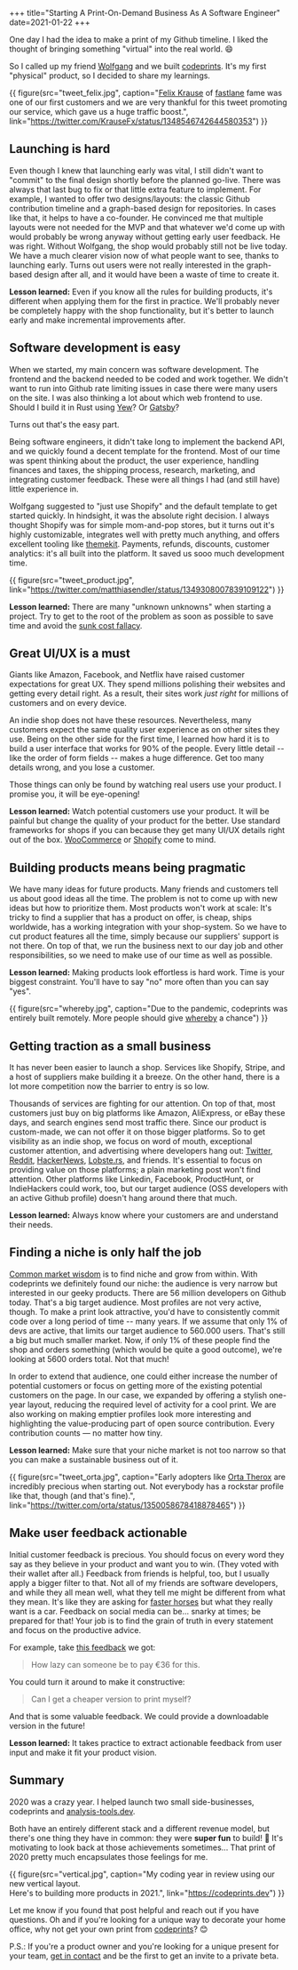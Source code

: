 +++
title="Starting A Print-On-Demand Business As A Software Engineer"
date=2021-01-22
+++

One day I had the idea to make a print of my Github timeline.
I liked the thought of bringing something "virtual" into the real world. 😄

So I called up my friend [Wolfgang](https://twitter.com/schafele) and we built [codeprints](https://codeprints.dev).
It's my first "physical" product, so I decided to share my learnings.

{{ figure(src="tweet_felix.jpg", caption="[Felix Krause](https://krausefx.com/) of [fastlane](https://fastlane.tools/) fame was one
of our first customers and we are very thankful for this tweet promoting our
service, which gave us a huge traffic boost.", link="https://twitter.com/KrauseFx/status/1348546742644580353") }}

## Launching is hard

Even though I knew that launching early was vital, I still didn't want to
"commit" to the final design shortly before the planned go-live. There was always that last bug to fix or that little extra feature to implement.
For example, I wanted to offer two designs/layouts: the classic Github contribution timeline and a graph-based design for repositories.
In cases like that, it helps to have a co-founder.
He convinced me that multiple layouts were not needed for the MVP and that whatever we'd come up with would probably be wrong anyway without getting early user feedback.
He was right. Without Wolfgang, the shop would probably still not be live today.
We have a much clearer vision now of what people want to see, thanks to launching early. Turns out users were not really interested in the graph-based design after all, and it would have been a waste of time to create it.

**Lesson learned:**
Even if you know all the rules for building products, it's
different when applying them for the first in practice. We'll probably never be completely happy with the shop functionality, but it's better to launch early and make incremental improvements after.

## Software development is easy

When we started, my main concern was software development. The frontend and the
backend needed to be coded and work together. We didn't want to run into Github rate limiting issues in case there were many users on the site. I was also
thinking a lot about which web frontend to use. Should I build it in Rust using
[Yew](https://github.com/yewstack/yew)? Or [Gatsby](https://www.gatsbyjs.com/)?

Turns out that's the easy part. 

Being software engineers, it didn't take long to implement the backend API, and we quickly found a decent template for the frontend.
Most of our time was spent thinking about the product, the user experience,
handling finances and taxes, the shipping process, research, marketing, and
integrating customer feedback.
These were all things I had (and still have) little experience in.

Wolfgang suggested to "just use Shopify" and the default template to get started quickly. In hindsight, it was the absolute right decision. I always thought
Shopify was for simple mom-and-pop stores, but it turns out it's highly
customizable, integrates well with pretty much anything, and offers excellent tooling
like [themekit](https://shopify.github.io/themekit/). Payments, refunds,
discounts, customer analytics: it's all built into the platform. It
saved us sooo much development time.

{{ figure(src="tweet_product.jpg", link="https://twitter.com/matthiasendler/status/1349308007839109122") }}

**Lesson learned:**
There are many "unknown unknowns" when starting a project.
Try to get to the root of the problem as soon as possible to save time and avoid
the [sunk cost fallacy](https://en.wikipedia.org/wiki/Sunk_cost).

## Great UI/UX is a must

Giants like Amazon, Facebook, and Netflix have raised customer
expectations for great UX. They spend millions polishing their websites and getting every detail right. As a result, their sites work *just right* for millions of customers and on every device.

An indie shop does not have these resources. Nevertheless, many customers expect the same quality user experience as on other sites they use.
Being on the other side for the first time, I learned how hard it is to build a user interface that works for 90% of the people. Every little detail -- like the order of form fields -- makes a huge difference. Get too many details wrong, and you lose a customer.

Those things can only be found by watching real users use your product. I promise you, it will be eye-opening!

**Lesson learned:**
Watch potential customers use your product. It will be
painful but change the quality of your product for the better. Use standard
frameworks for shops if you can because they get many UI/UX details
right out of the box. [WooCommerce](https://woocommerce.com/) or
[Shopify](https://www.shopify.com/) come to mind.

## Building products means being pragmatic

We have many ideas for future products. Many friends and customers tell us about
good ideas all the time. The problem is not to come up with new ideas but how to prioritize them.
Most products won't work at scale: It's tricky to find a supplier that has a
product on offer, is cheap, ships worldwide, has a working integration with your shop-system.
So we have to cut product features all the time, simply because our suppliers' support is not there.
On top of that, we run the business next to our day job and other
responsibilities, so we need to make use of our time as well as possible.

**Lesson learned:**
Making products look effortless is hard work. Time is your biggest constraint. You'll have to say "no" more often than you can say "yes".

{{ figure(src="whereby.jpg", caption="Due to the pandemic, codeprints was
entirely built remotely. More people should give [whereby](https://whereby.com/)
a chance") }}


## Getting traction as a small business

It has never been easier to launch a shop. Services like Shopify, Stripe, and a
host of suppliers make building it a breeze. On the other hand, there is a lot
more competition now the barrier to entry is so low. 

Thousands of services are fighting for our attention. On top of that, most
customers just buy on big platforms like Amazon, AliExpress, or eBay these days,
and search engines send most traffic there.
Since our product is custom-made, we can not offer it on those bigger platforms.
So to get visibility as an indie shop, we focus on word of mouth, exceptional customer attention, and advertising where developers hang out:
[Twitter](https://twitter.com/KrauseFx/status/1348546742644580353), [Reddit](https://www.reddit.com/r/github/comments/kvvd3j/i_just_got_my_github_contribution_wall_art_from/), [HackerNews](https://news.ycombinator.com/item?id=25749287), [Lobste.rs](https://lobste.rs/s/b5fbw8/create_personal_prints_from_your_github), and friends. It's essential to focus on
providing value on those platforms; a plain marketing post won't find attention. Other
platforms like Linkedin, Facebook, ProductHunt, or IndieHackers could work, too, but our target audience (OSS developers with an active Github profile) doesn't
hang around there that much.

**Lesson learned:** Always know where your customers are and understand their needs.

## Finding a niche is only half the job

[Common market wisdom](https://www.reddit.com/r/startups/comments/53fynp/niche_market_and_peter_thiels_monopoly_theory/) is to find niche and grow from within. With codeprints we definitely found our niche: the audience is very
narrow but interested in our geeky products. There are 56 million developers on
Github today. That's a big target audience. Most profiles are not very active,
though. To make a print look attractive, you'd have to consistently commit
code over a long period of time -- many years. If we assume that only 1% of
devs are active, that limits our target audience to 560.000 users. That's still
a big but much smaller market. Now, if only 1% of these people find the shop and
orders something (which would be quite a good outcome), we're looking at 5600
orders total. Not that much!

In order to extend that audience, one could either increase the number of
potential customers or focus on getting more of the existing potential customers
on the page.
In our case, we expanded by offering a stylish one-year layout, reducing the
required level of activity for a cool print. We are also working on making
emptier profiles look more interesting and highlighting the value-producing part
of open source contribution. Every contribution counts &mdash; no matter how tiny.

**Lesson learned:**
Make sure that your niche market is not too narrow so that you can make a sustainable business out of it.

{{ figure(src="tweet_orta.jpg", caption="Early adopters like [Orta
Therox](https://orta.io/) are incredibly precious when starting out. Not
everybody has a rockstar profile like that, though (and that's fine).",
link="https://twitter.com/orta/status/1350058678418878465") }}

## Make user feedback actionable

Initial customer feedback is precious. You should focus on every word
they say as they believe in your product and want you to win. (They voted with their wallet after all.) Feedback from
friends is helpful, too, but I usually apply a bigger filter to that. Not all
of my friends are software developers, and while they all mean well, what they
tell me might be different from what they mean. It's like they
are asking for [faster horses](https://hbr.org/2011/08/henry-ford-never-said-the-fast) but what they really want is a car.
Feedback on social media can be... snarky at times; be prepared for that! Your job
is to find the grain of truth in every statement and focus on the productive
advice.

For example, take [this feedback](https://www.reddit.com/r/github/comments/kvvd3j/i_just_got_my_github_contribution_wall_art_from/gj1g015?utm_source=share&utm_medium=web2x&context=3) we got:

> How lazy can someone be to pay €36 for this.

You could turn it around to make it constructive:

> Can I get a cheaper version to print myself?

And that is some valuable feedback. We could provide a downloadable version in
the future!

**Lesson learned:**
It takes practice to extract actionable feedback from user input and make it fit your product vision.

## Summary

2020 was a crazy year.
I helped launch two small side-businesses, codeprints and
[analysis-tools.dev](https://endler.dev/2020/sponsors/).

Both have an entirely different stack and a different revenue model, but
there's one thing they have in common: they were **super fun** to build! 🤩
It's motivating to look back at those achievements sometimes...
That print of 2020 pretty much encapsulates those feelings for me.

{{ figure(src="vertical.jpg", caption="My coding year in review using our new
vertical layout.<br />Here's to
building more products in 2021.", link="https://codeprints.dev") }}

Let me know if you found that post helpful and reach out if you have questions.
Oh and if you're looking for a unique way to decorate your home office, why not
get your own print from [codeprints](https://codeprints.dev)? 😊


P.S.: If you're a product owner and you're looking for a unique present for your
team, [get in contact](mailto:support@codeprints.dev?subject=codeprints%20for%20teams&body=Hi%20there) and be the first to get an invite to a private beta.